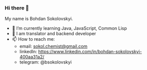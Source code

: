 ### Hi there 👋
My name is Bohdan Sokolovskyi.
- 🌱 I’m currently learning Java, JavaScript, Common Lisp
- 💬 I am translator and backend developer
- 📫 How to reach me: 
  * email: sokol.chemist@gmail.com
  * linkedIn: https://www.linkedin.com/in/bohdan-sokolovskyi-400aa31a2/
  * telegram: @bsokolovskyi
